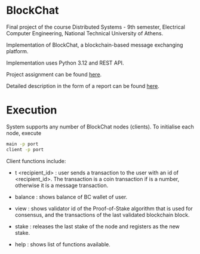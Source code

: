 # BlockChat
Final project of the course Distributed Systems - 9th semester, Electrical Computer Engineering, National Technical University of Athens.

Implementation of BlockChat, a blockchain-based message exchanging platform. 

Implementation uses Python 3.12 and REST API.

Project assignment can be found [here]([https://github.com/despoinavdl/AdvancedDatabasesNTUA23/blob/main/advanced_db_project.pdf](https://github.com/Fleria/NTUA-ECE-Distributed-Systems/blob/main/DistributedProject2024.pdf)).

Detailed description in the form of a report can be found [here]([https://github.com/despoinavdl/AdvancedDatabasesNTUA23/blob/main/03119111_03119442.pdf](https://github.com/Fleria/BlockChat-NTUA-ECE-Distributed-Systems/blob/main/BlockChat%20report.pdf)).

# Execution
System supports any number of BlockChat nodes (clients). To initialise each node, execute 
```bash
main -p port
client -p port
```

Client functions include:

- t <recipient_id> <message> : user sends a transaction to the user with an id of <recipient_id>. 
The transaction is a coin transaction if <message> is a number, otherwise it is a message transaction.

- balance : shows balance of BC wallet of user.
  
- view : shows validator id of the Proof-of-Stake algorithm that is used for consensus, and the transactions
of the last validated blockchain block.

- stake <amount> : releases the last stake of the node and registers <amount> as the new stake.

- help : shows list of functions available.

